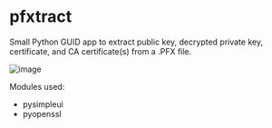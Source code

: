 # pfxtract
Small Python GUID app to extract public key, decrypted private key, certificate, and CA certificate(s) from a .PFX file.

![image](https://user-images.githubusercontent.com/10688493/219843299-40aeb1f8-6756-4989-845f-a8fec6ffce14.png)

Modules used:
- pysimpleui
- pyopenssl

